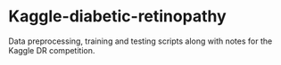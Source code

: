 # Kaggle-diabetic-retinopathy
Data preprocessing, training and testing scripts along with notes for the Kaggle DR competition.
